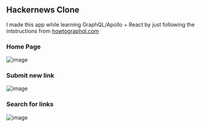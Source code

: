 ## Hackernews Clone

I made this app while learning GraphQL/Apollo + React by just following the intstructions from [howtographql.com](howtographql.com)

### Home Page
![image](https://user-images.githubusercontent.com/40203710/70945226-036cea80-2055-11ea-8575-addc42889d6d.png)

### Submit new link
![image](https://user-images.githubusercontent.com/40203710/70945289-27303080-2055-11ea-8954-6b5dfa28dd56.png)

### Search for links
![image](https://user-images.githubusercontent.com/40203710/70945349-47f88600-2055-11ea-9ceb-30e40f59cd13.png)
